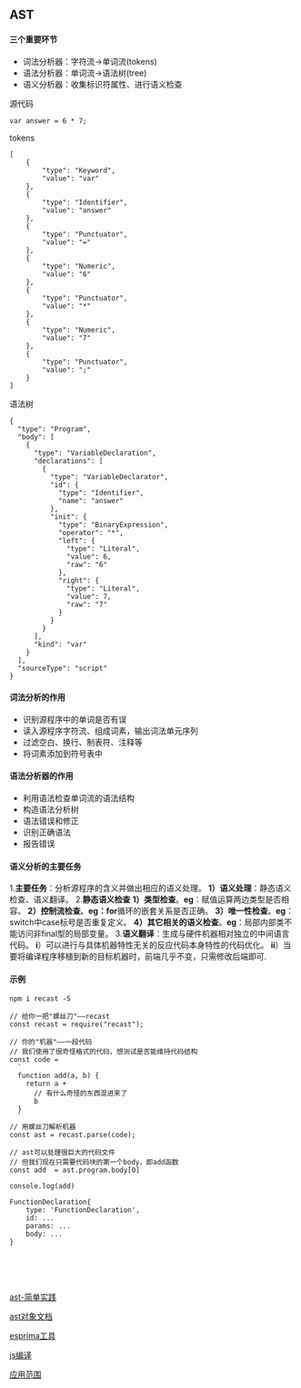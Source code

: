 ## AST

#### 三个重要环节

- 词法分析器：字符流->单词流(tokens)
- 语法分析器：单词流->语法树(tree)
- 语义分析器：收集标识符属性、进行语义检查

源代码

`var answer = 6 * 7;`

tokens

```
[
    {
        "type": "Keyword",
        "value": "var"
    },
    {
        "type": "Identifier",
        "value": "answer"
    },
    {
        "type": "Punctuator",
        "value": "="
    },
    {
        "type": "Numeric",
        "value": "6"
    },
    {
        "type": "Punctuator",
        "value": "*"
    },
    {
        "type": "Numeric",
        "value": "7"
    },
    {
        "type": "Punctuator",
        "value": ";"
    }
]
```

语法树

```
{
  "type": "Program",
  "body": [
    {
      "type": "VariableDeclaration",
      "declarations": [
        {
          "type": "VariableDeclarator",
          "id": {
            "type": "Identifier",
            "name": "answer"
          },
          "init": {
            "type": "BinaryExpression",
            "operator": "*",
            "left": {
              "type": "Literal",
              "value": 6,
              "raw": "6"
            },
            "right": {
              "type": "Literal",
              "value": 7,
              "raw": "7"
            }
          }
        }
      ],
      "kind": "var"
    }
  ],
  "sourceType": "script"
}
```



#### 词法分析的作用

- 识别源程序中的单词是否有误
- 读入源程序字符流、组成词素，输出词法单元序列
- 过滤空白、换行、制表符、注释等
- 将词素添加到符号表中

#### 语法分析器的作用

- 利用语法检查单词流的语法结构
- 构造语法分析树
- 语法错误和修正
- 识别正确语法
- 报告错误

#### 语义分析的主要任务

1.**主要任务**：分析源程序的含义并做出相应的语义处理。
    **1）语义处理**：静态语义检查、语义翻译。
2.**静态语义检查**
    **1）类型检查**。**eg**：赋值运算两边类型是否相容。
    **2）控制流检查**。**eg：for**循环的嵌套关系是否正确。
    **3）唯一性检查**。**eg**：switch中case标号是否重复定义。
    **4）其它相关的语义检查**。**eg**：局部内部类不能访问非final型的局部变量。
3.**语义翻译**：生成与硬件机器相对独立的中间语言代码。
        **i**）可以进行与具体机器特性无关的反应代码本身特性的代码优化。
        **ii**）当要将编译程序移植到新的目标机器时，前端几乎不变，只需修改后端即可. 

#### 示例

`npm i recast -S`

```
// 给你一把"螺丝刀"——recast
const recast = require("recast");

// 你的"机器"——一段代码
// 我们使用了很奇怪格式的代码，想测试是否能维持代码结构
const code =
  `
  function add(a, b) {
    return a +
      // 有什么奇怪的东西混进来了
      b
  }
  `
// 用螺丝刀解析机器
const ast = recast.parse(code);

// ast可以处理很巨大的代码文件
// 但我们现在只需要代码块的第一个body，即add函数
const add  = ast.program.body[0]

console.log(add)
```

```
FunctionDeclaration{
    type: 'FunctionDeclaration',
    id: ...
    params: ...
    body: ...
}
```





<br>

<br>

<br>

[ast-简单实践](https://segmentfault.com/a/1190000016231512)

[ast对象文档](https://developer.mozilla.org/en-US/docs/Mozilla/Projects/SpiderMonkey/Parser_API#Node_objects)

[esprima工具](https://esprima.org/demo/parse.html#)

[js编译](https://zhuanlan.zhihu.com/p/55430043)

[应用范围](https://www.jianshu.com/p/019d449a9282)

